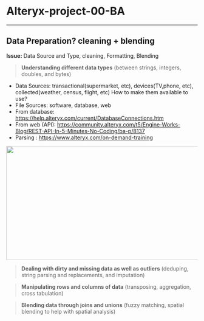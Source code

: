 # Alteryx-project-00-BA

-----------------------------------------------------------------------------------------------
##  Data Preparation? cleaning + blending
__Issue:__ Data Source and Type, cleaning, Formatting, Blending 

>**Understanding different data types** (between strings, integers, doubles, and bytes)
 - Data Sources: transactional(supermarket, etc), devices(TV,phone, etc), collected(weather, census, flight, etc) How to make them available to use? 
 - File Sources: software, database, web
 - From database: https://help.alteryx.com/current/DatabaseConnections.htm
 - From web (API):  https://community.alteryx.com/t5/Engine-Works-Blog/REST-API-In-5-Minutes-No-Coding/ba-p/8137
 - Parsing : https://www.alteryx.com/on-demand-training

<img src="https://user-images.githubusercontent.com/31917400/33272708-df02ba9c-d382-11e7-914e-7cd34298c857.jpg" width="600" height="300" />
 

>**Dealing with dirty and missing data as well as outliers** (deduping, string parsing and replacements, and imputation)

>**Manipulating rows and columns of data** (transposing, aggregation, cross tabulation)

>**Blending data through joins and unions** (fuzzy matching, spatial blending to help with spatial analysis)
